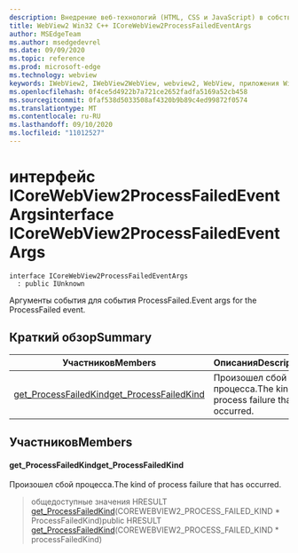 ```yaml
---
description: Внедрение веб-технологий (HTML, CSS и JavaScript) в собственные приложения с помощью элемента управления Microsoft Edge WebView2
title: WebView2 Win32 C++ ICoreWebView2ProcessFailedEventArgs
author: MSEdgeTeam
ms.author: msedgedevrel
ms.date: 09/09/2020
ms.topic: reference
ms.prod: microsoft-edge
ms.technology: webview
keywords: IWebView2, IWebView2WebView, webview2, WebView, приложения Win32, Win32, EDGE, ICoreWebView2, ICoreWebView2Controller, управление браузером, EDGE HTML, ICoreWebView2ProcessFailedEventArgs
ms.openlocfilehash: 0f4ce5d4922b7a721ce2652fadfa5169a52cb458
ms.sourcegitcommit: 0faf538d5033508af4320b9b89c4ed99872f0574
ms.translationtype: MT
ms.contentlocale: ru-RU
ms.lasthandoff: 09/10/2020
ms.locfileid: "11012527"
---
```

# <span data-ttu-id="c1520-104">интерфейс ICoreWebView2ProcessFailedEventArgs</span><span class="sxs-lookup"><span data-stu-id="c1520-104">interface ICoreWebView2ProcessFailedEventArgs</span></span> 

```
interface ICoreWebView2ProcessFailedEventArgs
  : public IUnknown
```

<span data-ttu-id="c1520-105">Аргументы события для события ProcessFailed.</span><span class="sxs-lookup"><span data-stu-id="c1520-105">Event args for the ProcessFailed event.</span></span>

## <span data-ttu-id="c1520-106">Краткий обзор</span><span class="sxs-lookup"><span data-stu-id="c1520-106">Summary</span></span>

 <span data-ttu-id="c1520-107">Участников</span><span class="sxs-lookup"><span data-stu-id="c1520-107">Members</span></span>                        | <span data-ttu-id="c1520-108">Описания</span><span class="sxs-lookup"><span data-stu-id="c1520-108">Descriptions</span></span>
--------------------------------|---------------------------------------------
[<span data-ttu-id="c1520-109">get_ProcessFailedKind</span><span class="sxs-lookup"><span data-stu-id="c1520-109">get_ProcessFailedKind</span></span>](#get_processfailedkind) | <span data-ttu-id="c1520-110">Произошел сбой процесса.</span><span class="sxs-lookup"><span data-stu-id="c1520-110">The kind of process failure that has occurred.</span></span>

## <span data-ttu-id="c1520-111">Участников</span><span class="sxs-lookup"><span data-stu-id="c1520-111">Members</span></span>

#### <span data-ttu-id="c1520-112">get_ProcessFailedKind</span><span class="sxs-lookup"><span data-stu-id="c1520-112">get_ProcessFailedKind</span></span> 

<span data-ttu-id="c1520-113">Произошел сбой процесса.</span><span class="sxs-lookup"><span data-stu-id="c1520-113">The kind of process failure that has occurred.</span></span>

> <span data-ttu-id="c1520-114">общедоступные значения HRESULT [get_ProcessFailedKind](#get_processfailedkind)(COREWEBVIEW2_PROCESS_FAILED_KIND \* ProcessFailedKind)</span><span class="sxs-lookup"><span data-stu-id="c1520-114">public HRESULT [get_ProcessFailedKind](#get_processfailedkind)(COREWEBVIEW2_PROCESS_FAILED_KIND \* processFailedKind)</span></span>

